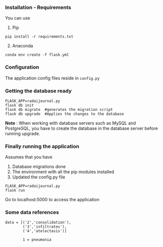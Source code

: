 ### Installation - Requirements 

You can use 
1. Pip 

```
pip install -r requirements.txt
```

2. Anaconda  

```
conda env create -f flask.yml
```

### Configuration 

The application config files reside in  ```config.py```

### Getting the database ready 

```
FLASK_APP=radaijournal.py
flask db init
flask db migrate  #generates the migration script 
flask db upgrade  #Applies the changes to the database 
```

**Note** : When working with database servers such as MySQL and PostgreSQL, you have to create the database in the database server before running upgrade.

### Finally running the application 

Assumes that you have 
1. Database migrations done 
2. The environment with all the pip modules installed 
3. Updated the config.py file 

```
FLASK_APP=radaijournal.py
flask run
```

Go to localhost:5000 to access the application

### Some data references 

```
data = [('2','consolidation'),
        ('3','infiltrates'),
        ('4','atelectasis')]

        1 = pneumonia 
```